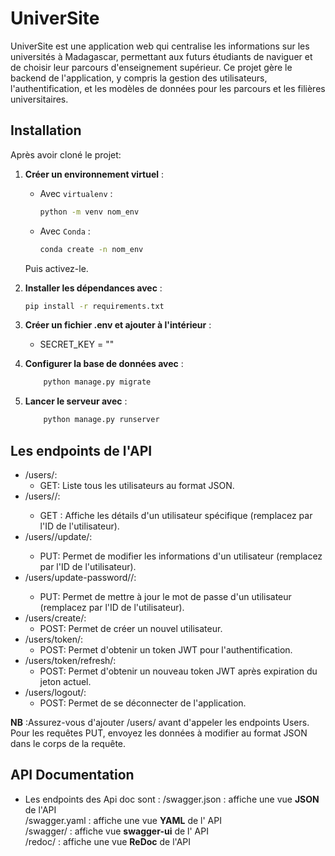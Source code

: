 # UniverSite

UniverSite est une application web qui centralise les informations sur les universités à Madagascar, permettant aux futurs étudiants de naviguer et de choisir leur parcours d'enseignement supérieur. Ce projet gère le backend de l'application, y compris la gestion des utilisateurs, l'authentification, et les modèles de données pour les parcours et les filières universitaires.

## Installation

Après avoir cloné le projet:

1. **Créer un environnement virtuel** :

   - Avec `virtualenv` :

     ```bash
     python -m venv nom_env
     ```

   - Avec `Conda` :

     ```bash
     conda create -n nom_env
     ```

   Puis activez-le.

2. **Installer les dépendances avec** :

   ```bash
   pip install -r requirements.txt

3. **Créer un fichier .env et ajouter à l'intérieur** :

    - SECRET_KEY = ""

4. **Configurer la base de données avec** :

    ```bash
        python manage.py migrate
    ```

5. **Lancer le serveur avec** :

    ```bash
        python manage.py runserver
    ```

## Les endpoints de l'API

- /users/:
  - GET: Liste tous les utilisateurs au format JSON.
- /users/<pk>/:
  - GET : Affiche les détails d'un utilisateur spécifique (remplacez <pk> par l'ID de l'utilisateur).
- /users/<pk>/update/:
  - PUT: Permet de modifier les informations d'un utilisateur (remplacez <pk> par l'ID de l'utilisateur).
- /users/update-password/<pk>/:
  - PUT: Permet de mettre à jour le mot de passe d'un utilisateur (remplacez <pk> par l'ID de l'utilisateur).
- /users/create/:
  - POST: Permet de créer un nouvel utilisateur.
- /users/token/:
  - POST: Permet d'obtenir un token JWT pour l'authentification.
- /users/token/refresh/:
  - POST: Permet d'obtenir un nouveau token JWT après expiration du jeton actuel.
- /users/logout/:
  - POST: Permet de se déconnecter de l'application.

**NB** :Assurez-vous d'ajouter /users/ avant d'appeler les endpoints Users.
    Pour les requêtes PUT, envoyez les données à modifier au format JSON dans le corps de la requête.

## API Documentation

- Les endpoints des Api doc sont :
    /swagger.json : affiche une  vue **JSON**  de l'API  
    /swagger.yaml : affiche une  vue **YAML** de l' API  
   /swagger/ : affiche vue **swagger-ui** de l' API  
    /redoc/ : affiche une vue  **ReDoc** de l'API
